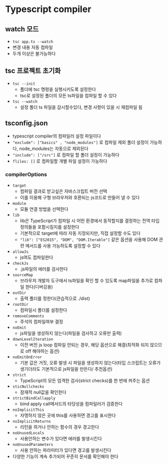 # Typescript compiler

## watch 모드

- `tsc app.ts --watch`
- 변경 내용 자동 컴파일
- 두개 이상은 불가능하다

## tsc 프로젝트 초기화

- `tsc --init`
  - 폴더에 tsc 명령을 실행시키도록 설정한다
  - tsc로 설정된 폴더의 모든 ts파일을 컴파일 할 수 있다
- `tsc --watch`
  - 설정 폴더 ts 파일을 감시할수있다, 변경 사항이 있을 시 재컴파일 됨

## tsconfig.json

- typescript compiler의 컴파일러 설정 파일이다
- `"exclude": ["basics" , "node_modules"]` 로 컴파일 제외 폴더 설정이 가능하다, node_modules는 자동으로 제외된다
- `"include": ["/src"]` 로 컴파일 할 폴더 설정이 가능하다
- `fliles: []` 로 컴파일할 개별 파일 설정이 가능하다

### compilerOptions

- `target`
  - 컴파일 결과로 받고싶은 자바스크립트 버전 선택
  - 이를 이용해 구형 브라우저와 호환되는 js코드로 만들어 낼 수 있다
- `module`
  - 모듈 연결 방법을 선택한다
- `lib`
  - lib은 TypeScript가 컴파일 시 어떤 환경에서 동작할지를 결정하는 전역 타입 정의들을 포함시킬지를 설정한다
  - 기본적으로 target에 따라 자동 지정되지만, 직접 설정할 수도 있다
  - `"lib": ["ES2015", "DOM", "DOM.Iterable"]` 같은 옵션을 사용해 DOM 관련 메서드를 사용 가능하도록 설정할 수 있다
- `allowJs`
  - js여도 컴파일한다
- `checkJs`
  - .js파일의 에러를 검사한다
- `sourceMap`
  - 브라우저 개발자 도구에서 ts파일을 확인 할 수 있도록 map파일을 추가로 컴파일 한다(디버깅용)
- `outDir`
  - 출력 폴더를 정한다(관습적으로 ./dist)
- `rootDir`
  - 컴파일시 폴더를 설정한다
- `removeComments`
  - 주석의 컴파일여부 결정
- `noEmit`
  - js파일을 생성하지 않는다(파일을 검사하고 오류만 출력)
- `downLevelIteration`
  - 이전 버전 js loop 컴파일 안되는 경우, 해당 옵션으로 해결(최적화 되지 않으므로 off 해야하는 옵션)
- `noEmitOnError`
  - 기본 값은 거짓, 오류 발생 시 파일을 생성하지 않는다(타입 스크립트는 오류가 생기더라도 기본적으로 js파일을 만든다/ 추천옵션)
- `strict`
  - TypeScript의 모든 엄격한 검사(strict checks)를 한 번에 켜주는 옵션
- `sticNullchecks`
  - 잠재적 null값을 확인한다
- `strictBindCallapply`
  - bind apply call메서드의 타당성을 컴파일러가 검증한다
- `noImplicitThis`
  - 자명하지 않은 곳에 this를 사용하면 경고를 표시한다
- `noImplicitReturns`
  - 리턴을 하거나 안하는 함수의 경우 경고한다
- `noUnusedLocals`
  - 사용안하는 변수가 있다면 에러를 발생시킨다
- `noUnusedParameters`
  - 사용 안하는 파라미터가 있다면 경고를 발생시킨다
- 다양한 기능이 계속 추가되어 꾸준히 문서를 확인해야 한다
